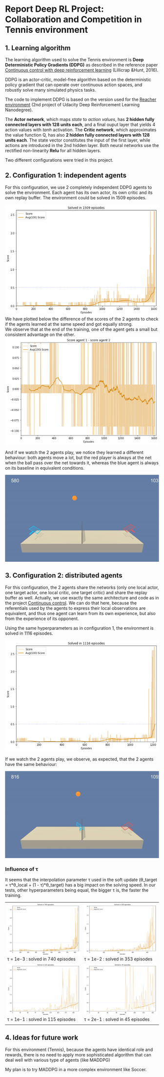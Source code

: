 # Report Deep RL Project: Collaboration and Competition in Tennis environment



## 1. Learning algorithm

The learning algorithm used to solve the Tennis environment is **Deep Deterministic Policy Gradients (DDPG)** as described in the reference paper [Continuous control with deep reinforcement learning](https://arxiv.org/abs/1509.02971) (Lillicrap &Hunt, 2016). 

DDPG is an actor-critic, model-free algorithm based on the deterministic policy gradient that can operate over continuous action spaces, and robustly solve many simulated physics tasks.

The code to implement DDPG is based on the version used for the [Reacher environment](../p2_continuous-control) (2nd project of Udacity Deep Reinforcement Learning Nanodegree). 

The **Actor network**, which maps *state* to *action values*, has **2 hidden fully connected layers with 128 units each**, and a final ouput layer that yields 4 action values with *tanh* activation.
The **Critic network**, which approximates the value function Q, has also **2 hidden fully connected layers with 128 units each**. The state vector constitutes the input of the first layer, while actions are introduced in the 2nd hidden layer.
Both neural networks use the rectified non-linearity **Relu** for all hidden layers.

Two different configurations were tried in this project.


## 2. Configuration 1: independent agents

For this configuration, we use 2 completely independent DDPG agents to solve the environment. Each agent has its own actor, its own critic and its own replay buffer.
The environment could be solved in 1509 episodes.

![2 independent agents](img/scores_1509.png)
We have plotted below the difference of the scores of the 2 agents to check if the agents learned at the same speed and got equally strong.  
We observe that at the end of the training, one of the agent gets a small but consistent advantage on the other.
![Delta scores](img/delta_scores_1509.png)

And if we watch the 2 agents play, we notice they learned a different behaviour: both agents move a lot, but the red player is always at the net when the ball pass over the net towards it, whereas the blue agent is always on its baseline in equivalent conditions.

![A 2 independent agents match](img/1509_0vs1.gif)

## 3. Configuration 2: distributed agents

For this configuration, the 2 agents share the networks (only one local actor, one target actor, one local critic, one target critic) and share the replay buffer as well. Actually, we use exactly the same architecture and code as in the project [Continuous control](../p2_continuous-control). We can do that here, because the referentials used by the agents to express their local observations are equivalent, and thus one agent can learn from its own experience, but also from the experience of its opponent.

Using the same hyperparameters as in configuration 1, the environment is solved in 1116 episodes.

![2 distributed agents](img/scores_1116.png)

If we watch the 2 agents play, we observe, as expected, that the 2 agents have the same behaviour:

![A match](img/1116.gif)

### Influence of τ

It seems that the interpolation parameter τ used in the soft update (θ_target = τ*θ_local + (1 - τ)*θ_target) has a big impact on the solving speed.
In our tests, other hyperparameters being equal, the bigger τ is, the faster the training.

|||
|---|---|
|![tau = 1e-3](img/tau_1e-3.png)τ = 1e-3 : solved in 740 episodes|![tau = 1e-2](img/tau_1e-2.png)τ = 1e-2 : solved in 353 episodes|
|![tau = 1e-1](img/tau_1e-1.png)τ = 1e-1 : solved in 115 episodes|![tau = 2e-1](img/tau_2e-1.png)τ = 2e-1 : solved in 45 episodes|
|||


## 4. Ideas for future work
For this environment (Tennis), because the agents have identical role and rewards, there is no need to apply more sophisticated algorithm that can deal well with various type of agents (like MADDPG)

My plan is to try MADDPG in a more complex environment like Soccer.